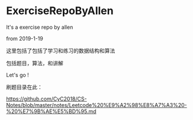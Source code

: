 # ExerciseRepoByAllen

It's a exercise repo by allen

from 2019-1-19

这里包括了包括了学习和练习的数据结构和算法

包括题目，算法，和讲解

Let's go !

刷题目录在此：

https://github.com/CyC2018/CS-Notes/blob/master/notes/Leetcode%20%E9%A2%98%E8%A7%A3%20-%20%E7%9B%AE%E5%BD%95.md
